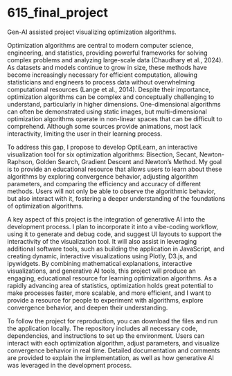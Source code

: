 # 615_final_project
Gen-AI assisted project visualizing optimization algorithms.

Optimization algorithms are central to modern computer science, engineering, and statistics, providing powerful frameworks for solving complex problems and analyzing large-scale data (Chaudhary et al., 2024). As datasets and models continue to grow in size, these methods have become increasingly necessary for efficient computation, allowing statisticians and engineers to process data without overwhelming computational resources (Lange et al., 2014). Despite their importance, optimization algorithms can be complex and conceptually challenging to understand, particularly in higher dimensions. One-dimensional algorithms can often be demonstrated using static images, but multi-dimensional optimization algorithms operate in non-linear spaces that can be difficult to comprehend. Although some sources provide animations, most lack interactivity, limiting the user in their learning process. 

To address this gap, I propose to develop OptiLearn, an interactive visualization tool for six optimization algorithms: Bisection, Secant, Newton-Raphson, Golden Search, Gradient Descent and Newton’s Method. My goal is to provide an educational resource that allows users to learn about these algorithms by exploring convergence behavior, adjusting algorithm parameters, and comparing the efficiency and accuracy of different methods. Users will not only be able to observe the algorithmic behavior, but also interact with it, fostering a deeper understanding of the foundations of optimization algorithms.

A key aspect of this project is the integration of generative AI into the development process. I plan to incorporate it into a vibe-coding workflow, using it to generate and debug code, and suggest UI layouts to support the interactivity of the visualization tool. It will also assist in leveraging additional software tools, such as building the application in JavaScript, and creating dynamic, interactive visualizations using Plotly, D3.js, and ipywidgets. By combining mathematical explanations, interactive visualizations, and generative AI tools, this project will produce an engaging, educational resource for learning optimization algorithms. As a rapidly advancing area of statistics, optimization holds great potential to make processes faster, more scalable, and more efficient, and I want to provide a resource for people to experiment with algorithms, explore convergence behavior, and deepen their understanding. 

To follow the project for reproduction, you can download the files and run the application locally. The repository includes all necessary code, dependencies, and instructions to set up the environment. Users can interact with each optimization algorithm, adjust parameters, and visualize convergence behavior in real time. Detailed documentation and comments are provided to explain the implementation, as well as how generative AI was leveraged in the development process.
